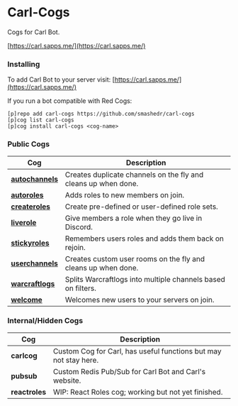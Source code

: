 # Carl-Cogs

Cogs for Carl Bot.

[https://carl.sapps.me/](https://carl.sapps.me/)

### Installing

To add Carl Bot to your server visit: [https://carl.sapps.me/](https://carl.sapps.me/)

If you run a bot compatible with Red Cogs:

```
[p]repo add carl-cogs https://github.com/smashedr/carl-cogs
[p]cog list carl-cogs
[p]cog install carl-cogs <cog-name>
```

### Public Cogs

Cog | Description
------------ | -------------
**[autochannels](autochannels/autochannels.py)** | Creates duplicate channels on the fly and cleans up when done.
**[autoroles](autoroles/autoroles.py)** | Adds roles to new members on join.
**[createroles](createroles/createroles.py)** | Create pre-defined or user-defined role sets.
**[liverole](liverole/liverole.py)** | Give members a role when they go live in Discord.
**[stickyroles](stickyroles/stickyroles.py)** | Remembers users roles and adds them back on rejoin.
**[userchannels](userchannels/userchannels.py)** | Creates custom user rooms on the fly and cleans up when done.
**[warcraftlogs](warcraftlogs/warcraftlogs.py)** | Splits Warcraftlogs into multiple channels based on filters.
**[welcome](welcome/welcome.py)** | Welcomes new users to your servers on join.

### Internal/Hidden Cogs

Cog | Description
------------ | -------------
**carlcog** | Custom Cog for Carl, has useful functions but may not stay here.
**pubsub** | Custom Redis Pub/Sub for Carl Bot and Carl's website.
**reactroles** | WIP: React Roles cog; working but not yet finished.
